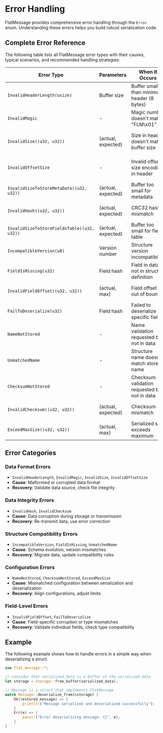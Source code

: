 # Error Handling

FlatMessage provides comprehensive error handling through the `Error` enum. Understanding these errors helps you build robust serialization code.

## Complete Error Reference

The following table lists all FlatMessage error types with their causes, typical scenarios, and recommended handling strategies:

| Error Type                                  | Parameters         | When It Occurs                                | Typical Cause                  | Recovery Strategy                   |
| ------------------------------------------- | ------------------ | --------------------------------------------- | ------------------------------ | ----------------------------------- |
| `InvalidHeaderLength(usize)`                | Buffer size        | Buffer smaller than minimum header (8 bytes)  | Truncated data, wrong format   | Check data source, validate input   |
| `InvalidMagic`                              | -                  | Magic number doesn't match "FLM\x01"          | Wrong file format, corruption  | Verify file type, check data source |
| `InvalidSize((u32, u32))`                   | (actual, expected) | Size in header doesn't match buffer size      | Partial read, corruption       | Re-read data, validate source       |
| `InvalidOffsetSize`                         | -                  | Invalid offset size encoding in header        | Corruption, unsupported format | Check format version, validate data |
| `InvalidSizeToStoreMetaData((u32, u32))`    | (actual, expected) | Buffer too small for metadata                 | Incomplete data, corruption    | Verify complete transmission        |
| `InvalidHash((u32, u32))`                   | (actual, expected) | CRC32 hash mismatch                           | Data corruption, tampering     | Re-transmit data, check integrity   |
| `InvalidSizeToStoreFieldsTable((u32, u32))` | (actual, expected) | Buffer too small for field table              | Truncated data                 | Ensure complete data transfer       |
| `IncompatibleVersion(u8)`                   | Version number     | Structure version incompatibility             | Version mismatch               | Migrate data, update code           |
| `FieldIsMissing(u32)`                       | Field hash         | Field in data not in struct definition        | Schema evolution, wrong struct | Check struct version, migrate       |
| `InvalidFieldOffset((u32, u32))`            | (actual, max)      | Field offset out of bounds                    | Corruption, format error       | Validate data integrity             |
| `FailToDeserialize(u32)`                    | Field hash         | Failed to deserialize specific field          | Type mismatch, corruption      | Check field compatibility           |
| `NameNotStored`                             | -                  | Name validation requested but not in data     | Missing metadata               | Disable validation or add metadata  |
| `UnmatchedName`                             | -                  | Structure name doesn't match stored name      | Wrong struct type              | Use correct struct, check data      |
| `ChecksumNotStored`                         | -                  | Checksum validation requested but not in data | Missing checksum               | Disable validation or add checksum  |
| `InvalidChecksum((u32, u32))`               | (actual, expected) | Checksum mismatch                             | Data corruption                | Re-transmit, validate source        |
| `ExceedMaxSize((u32, u32))`                 | (actual, max)      | Serialized size exceeds maximum               | Data too large, wrong limit    | Increase limit, reduce data size    |

## Error Categories

### Data Format Errors
- `InvalidHeaderLength`, `InvalidMagic`, `InvalidSize`, `InvalidOffsetSize`
- **Cause**: Malformed or corrupted data format
- **Recovery**: Validate data source, check file integrity

### Data Integrity Errors  
- `InvalidHash`, `InvalidChecksum`
- **Cause**: Data corruption during storage or transmission
- **Recovery**: Re-transmit data, use error correction

### Structure Compatibility Errors
- `IncompatibleVersion`, `FieldIsMissing`, `UnmatchedName`
- **Cause**: Schema evolution, version mismatches
- **Recovery**: Migrate data, update compatibility rules

### Configuration Errors
- `NameNotStored`, `ChecksumNotStored`, `ExceedMaxSize`
- **Cause**: Mismatched configuration between serialization and deserialization
- **Recovery**: Align configurations, adjust limits

### Field-Level Errors
- `InvalidFieldOffset`, `FailToDeserialize`
- **Cause**: Field-specific corruption or type mismatches
- **Recovery**: Validate individual fields, check type compatibility

## Example

The following example shows how to handle errors in a simple way when deserializing a struct.

```rust
use flat_message::*;

// consider that serialized_data is a buffer of the serialized data
let storage = Storage::from_buffer(serialized_data);

// Message is a struct that implements FlatMessage
match Message::deserialize_from(&storage) {
    Ok(restored_message) => {
        println!("Message serialized and deserialized successfully");
    }
    Err(e) => {
        panic!("Error deserializing message: {}", e);
    }
}
```
